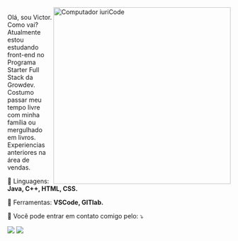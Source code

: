 <img src="https://raw.githubusercontent.com/MicaelliMedeiros/micaellimedeiros/master/image/computer-illustration.png" min-width="400px" max-width="400px" width="400px" align="right" alt="Computador iuriCode">

<p align="left"> 
  Olá, sou Victor. Como vai? 
  Atualmente estou estudando front-end no Programa Starter Full Stack da Growdev.
  Costumo passar meu tempo livre com minha família ou mergulhado em livros.
  Experiencias anteriores na área de vendas.
</p>

<p align="left">
  🦄 Linguagens: <strong>Java, C++, HTML, CSS.</strong>
</p>

<p align="left">
  💼 Ferramentas: <strong>VSCode, GITlab.</strong>
</p>

<p align="left">
  💌 Você pode entrar em contato comigo pelo: ⤵️
</p>

<p align="left">
  <a href="mailto:victorliranfsu@gmail.com" alt="GMAIL">
  <img src="https://img.shields.io/badge/-Gmail-FF0000?style=flat-square&labelColor=FF0000&logo=gmail&logoColor=white&link=victorliranfsu@gmail.com" /></a>

  <a href="https://www.instagram.com/invites/contact/?i=1a7x8o5fvmd9o&utm_content=126go7m" alt="INSTAGRAM">
  <img src="https://img.shields.io/badge/-Instagram-DF0174?style=flat-square&labelColor=DF0174&logo=instagram&logoColor=white&link=https://www.instagram.com/invites/contact/?i=1a7x8o5fvmd9o&utm_content=126go7m"/></a>
</p>  
